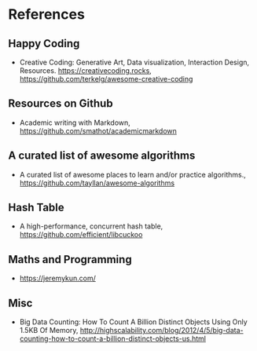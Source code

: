 # References 

## Happy Coding
+ Creative Coding: Generative Art, Data visualization, Interaction Design, Resources. https://creativecoding.rocks, https://github.com/terkelg/awesome-creative-coding

## Resources on Github
+ Academic writing with Markdown, https://github.com/smathot/academicmarkdown

## A curated list of awesome algorithms
+ A curated list of awesome places to learn and/or practice algorithms., https://github.com/tayllan/awesome-algorithms

## Hash Table
+ A high-performance, concurrent hash table, https://github.com/efficient/libcuckoo

## Maths and Programming
+ https://jeremykun.com/

## Misc
+ Big Data Counting: How To Count A Billion Distinct Objects Using Only 1.5KB Of Memory, http://highscalability.com/blog/2012/4/5/big-data-counting-how-to-count-a-billion-distinct-objects-us.html
